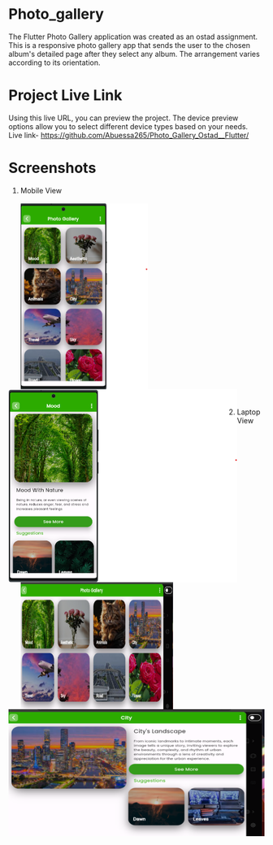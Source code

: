 # Photo_gallery

The Flutter Photo Gallery application was created as an ostad assignment. This is a responsive photo gallery app that sends the user to the chosen album's detailed page after they select any album. The arrangement varies according to its orientation.
# Project Live Link
Using this live URL, you can preview the project. The device preview options allow you to select different device types based on your needs.<br />
Live link- https://github.com/Abuessa265/Photo_Gallery_Ostad__Flutter/
<br />
# Screenshots
1. Mobile View <br /><br />
<img align="left" alt ="LandingPageVertical" width="250" src="https://github.com/Abuessa265/Photo_Gallery_Ostad__Flutter/blob/master/assets/ss_one.png"></img>

<img align="left" alt ="LandingPageHorizontal" width ="450" src="https://github.com/Abuessa265/Photo_Gallery_Ostad__Flutter/blob/master/assets/ss_two.png"></img>



<br /><br /><br /><br /><br /><br /><br /><br /><br /><br /><br />
<br /><br /><br /><br /><br /><br /><br /><br /><br /><br /><br />

2. Laptop View  <br /><br />
<img align="left" alt ="LandingPageVertical" width ="300" height="250" src="https://github.com/Abuessa265/Photo_Gallery_Ostad__Flutter/blob/master/assets/ss_three.png"></img>
<br />
<img align="center" alt ="LandingPageHorizontal" width ="600" height="250" src="https://github.com/Abuessa265/Photo_Gallery_Ostad__Flutter/blob/master/assets/ss_four.png"></img>
